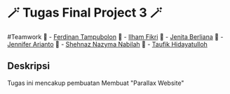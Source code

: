 # 🪄 Tugas Final Project 3 🪄

#Teamwork
👤 - [Ferdinan Tampubolon]()
👤 - [Ilham Fikri]()
👤 - [Jenita Berliana]()
👤 - [Jennifer Arianto]()
👤 - [Shehnaz Nazyma Nabilah]()
👤 - [Taufik Hidayatulloh]()

## Deskripsi
Tugas ini mencakup pembuatan Membuat "Parallax Website"
